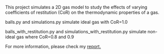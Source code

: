 This project simulates a 2D gas model to study the effects of varying coefficients of restitution (CoR) on the thermodynamic properties of a gas.

balls.py and simulations.py simulate ideal gas with CoR=1.0

balls_with_restitution.py and simulations_with_restitution.py simulate non-ideal gas where CoR=0.8 and 0.9

For more information, please check my [report.](https://github.com/ZZZiyao/Year-2-Computing-Project-Thermosnoocker/blob/main/computing_report.pdf)
